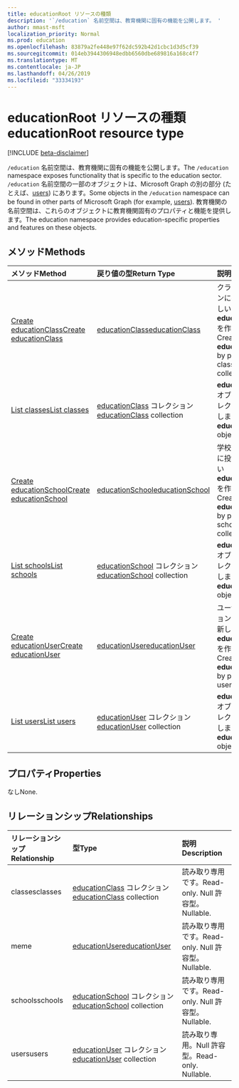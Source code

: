 ```yaml
---
title: educationRoot リソースの種類
description: '`/education` 名前空間は、教育機関に固有の機能を公開します。 '
author: mmast-msft
localization_priority: Normal
ms.prod: education
ms.openlocfilehash: 83879a2fe448e97f62dc592b42d1cbc1d3d5cf39
ms.sourcegitcommit: 014eb3944306948edbb6560dbe689816a168c4f7
ms.translationtype: MT
ms.contentlocale: ja-JP
ms.lasthandoff: 04/26/2019
ms.locfileid: "33334193"
---
```

# <a name="educationroot-resource-type"></a><span data-ttu-id="cbfc8-103">educationRoot リソースの種類</span><span class="sxs-lookup"><span data-stu-id="cbfc8-103">educationRoot resource type</span></span>

[!INCLUDE [beta-disclaimer](../../includes/beta-disclaimer.md)]

<span data-ttu-id="cbfc8-104">`/education` 名前空間は、教育機関に固有の機能を公開します。</span><span class="sxs-lookup"><span data-stu-id="cbfc8-104">The `/education` namespace exposes functionality that is specific to the education sector.</span></span> <span data-ttu-id="cbfc8-105">`/education` 名前空間の一部のオブジェクトは、Microsoft Graph の別の部分 (たとえば、[users](user.md)) にあります。</span><span class="sxs-lookup"><span data-stu-id="cbfc8-105">Some objects in the `/education` namespace can be found in other parts of Microsoft Graph (for example, [users](user.md)).</span></span> <span data-ttu-id="cbfc8-106">教育機関の名前空間は、これらのオブジェクトに教育機関固有のプロパティと機能を提供します。</span><span class="sxs-lookup"><span data-stu-id="cbfc8-106">The education namespace provides education-specific properties and features on these objects.</span></span>

## <a name="methods"></a><span data-ttu-id="cbfc8-107">メソッド</span><span class="sxs-lookup"><span data-stu-id="cbfc8-107">Methods</span></span>

| <span data-ttu-id="cbfc8-108">メソッド</span><span class="sxs-lookup"><span data-stu-id="cbfc8-108">Method</span></span>           | <span data-ttu-id="cbfc8-109">戻り値の型</span><span class="sxs-lookup"><span data-stu-id="cbfc8-109">Return Type</span></span>    |<span data-ttu-id="cbfc8-110">説明</span><span class="sxs-lookup"><span data-stu-id="cbfc8-110">Description</span></span>|
|:---------------|:--------|:----------|
|[<span data-ttu-id="cbfc8-111">Create educationClass</span><span class="sxs-lookup"><span data-stu-id="cbfc8-111">Create educationClass</span></span>](../api/educationroot-post-classes.md) |[<span data-ttu-id="cbfc8-112">educationClass</span><span class="sxs-lookup"><span data-stu-id="cbfc8-112">educationClass</span></span>](educationclass.md)| <span data-ttu-id="cbfc8-113">クラス コレクションに投稿して、新しい **educationClass** を作成します。</span><span class="sxs-lookup"><span data-stu-id="cbfc8-113">Create a new **educationClass** by posting to the classes collection.</span></span>|
|[<span data-ttu-id="cbfc8-114">List classes</span><span class="sxs-lookup"><span data-stu-id="cbfc8-114">List classes</span></span>](../api/educationroot-list-classes.md) |<span data-ttu-id="cbfc8-115">[educationClass](educationclass.md) コレクション</span><span class="sxs-lookup"><span data-stu-id="cbfc8-115">[educationClass](educationclass.md) collection</span></span>| <span data-ttu-id="cbfc8-116">**educationClass** オブジェクト コレクションを取得します。</span><span class="sxs-lookup"><span data-stu-id="cbfc8-116">Get an **educationClass** object collection.</span></span>|
|[<span data-ttu-id="cbfc8-117">Create educationSchool</span><span class="sxs-lookup"><span data-stu-id="cbfc8-117">Create educationSchool</span></span>](../api/educationroot-post-schools.md) |[<span data-ttu-id="cbfc8-118">educationSchool</span><span class="sxs-lookup"><span data-stu-id="cbfc8-118">educationSchool</span></span>](educationschool.md)| <span data-ttu-id="cbfc8-119">学校コレクションに投稿して、新しい **educationSchool** を作成します。</span><span class="sxs-lookup"><span data-stu-id="cbfc8-119">Create a new **educationSchool** by posting to the schools collection.</span></span>|
|[<span data-ttu-id="cbfc8-120">List schools</span><span class="sxs-lookup"><span data-stu-id="cbfc8-120">List schools</span></span>](../api/educationroot-list-schools.md) |<span data-ttu-id="cbfc8-121">[educationSchool](educationschool.md) コレクション</span><span class="sxs-lookup"><span data-stu-id="cbfc8-121">[educationSchool](educationschool.md) collection</span></span>| <span data-ttu-id="cbfc8-122">**educationSchool** オブジェクト コレクションを取得します。</span><span class="sxs-lookup"><span data-stu-id="cbfc8-122">Get an **educationSchool** object collection.</span></span>|
|[<span data-ttu-id="cbfc8-123">Create educationUser</span><span class="sxs-lookup"><span data-stu-id="cbfc8-123">Create educationUser</span></span>](../api/educationroot-post-users.md) |[<span data-ttu-id="cbfc8-124">educationUser</span><span class="sxs-lookup"><span data-stu-id="cbfc8-124">educationUser</span></span>](educationuser.md)| <span data-ttu-id="cbfc8-125">ユーザー コレクションに投稿して、新しい **educationUser** を作成します。</span><span class="sxs-lookup"><span data-stu-id="cbfc8-125">Create a new **educationUser** by posting to the users collection.</span></span>|
|[<span data-ttu-id="cbfc8-126">List users</span><span class="sxs-lookup"><span data-stu-id="cbfc8-126">List users</span></span>](../api/educationroot-list-users.md) |<span data-ttu-id="cbfc8-127">[educationUser](educationuser.md) コレクション</span><span class="sxs-lookup"><span data-stu-id="cbfc8-127">[educationUser](educationuser.md) collection</span></span>| <span data-ttu-id="cbfc8-128">**educationUser** オブジェクト コレクションを取得します。</span><span class="sxs-lookup"><span data-stu-id="cbfc8-128">Get an **educationUser** object collection.</span></span>|

## <a name="properties"></a><span data-ttu-id="cbfc8-129">プロパティ</span><span class="sxs-lookup"><span data-stu-id="cbfc8-129">Properties</span></span>
<span data-ttu-id="cbfc8-130">なし</span><span class="sxs-lookup"><span data-stu-id="cbfc8-130">None.</span></span>

## <a name="relationships"></a><span data-ttu-id="cbfc8-131">リレーションシップ</span><span class="sxs-lookup"><span data-stu-id="cbfc8-131">Relationships</span></span>
| <span data-ttu-id="cbfc8-132">リレーションシップ</span><span class="sxs-lookup"><span data-stu-id="cbfc8-132">Relationship</span></span> | <span data-ttu-id="cbfc8-133">型</span><span class="sxs-lookup"><span data-stu-id="cbfc8-133">Type</span></span>   |<span data-ttu-id="cbfc8-134">説明</span><span class="sxs-lookup"><span data-stu-id="cbfc8-134">Description</span></span>|
|:---------------|:--------|:----------|
|<span data-ttu-id="cbfc8-135">classes</span><span class="sxs-lookup"><span data-stu-id="cbfc8-135">classes</span></span>|<span data-ttu-id="cbfc8-136">[educationClass](educationclass.md) コレクション</span><span class="sxs-lookup"><span data-stu-id="cbfc8-136">[educationClass](educationclass.md) collection</span></span>| <span data-ttu-id="cbfc8-137">読み取り専用です。</span><span class="sxs-lookup"><span data-stu-id="cbfc8-137">Read-only.</span></span> <span data-ttu-id="cbfc8-138">Null 許容型。</span><span class="sxs-lookup"><span data-stu-id="cbfc8-138">Nullable.</span></span>|
|<span data-ttu-id="cbfc8-139">me</span><span class="sxs-lookup"><span data-stu-id="cbfc8-139">me</span></span>|[<span data-ttu-id="cbfc8-140">educationUser</span><span class="sxs-lookup"><span data-stu-id="cbfc8-140">educationUser</span></span>](educationuser.md)| <span data-ttu-id="cbfc8-141">読み取り専用です。</span><span class="sxs-lookup"><span data-stu-id="cbfc8-141">Read-only.</span></span> <span data-ttu-id="cbfc8-142">Null 許容型。</span><span class="sxs-lookup"><span data-stu-id="cbfc8-142">Nullable.</span></span>|
|<span data-ttu-id="cbfc8-143">schools</span><span class="sxs-lookup"><span data-stu-id="cbfc8-143">schools</span></span>|<span data-ttu-id="cbfc8-144">[educationSchool](educationschool.md) コレクション</span><span class="sxs-lookup"><span data-stu-id="cbfc8-144">[educationSchool](educationschool.md) collection</span></span>| <span data-ttu-id="cbfc8-145">読み取り専用です。</span><span class="sxs-lookup"><span data-stu-id="cbfc8-145">Read-only.</span></span> <span data-ttu-id="cbfc8-146">Null 許容型。</span><span class="sxs-lookup"><span data-stu-id="cbfc8-146">Nullable.</span></span>|
|<span data-ttu-id="cbfc8-147">users</span><span class="sxs-lookup"><span data-stu-id="cbfc8-147">users</span></span>|<span data-ttu-id="cbfc8-148">[educationUser](educationuser.md) コレクション</span><span class="sxs-lookup"><span data-stu-id="cbfc8-148">[educationUser](educationuser.md) collection</span></span>| <span data-ttu-id="cbfc8-p105">読み取り専用。Null 許容型。</span><span class="sxs-lookup"><span data-stu-id="cbfc8-p105">Read-only. Nullable.</span></span>|

<!-- uuid: 8fcb5dbc-d5aa-4681-8e31-b001d5168d79
2015-10-25 14:57:30 UTC -->
<!--
{
  "type": "#page.annotation",
  "description": "educationRoot resource",
  "keywords": "",
  "section": "documentation",
  "tocPath": "",
  "suppressions": []
}
-->
